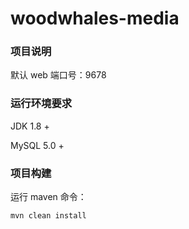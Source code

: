 # woodwhales-media

### 项目说明

默认 web 端口号：9678

### 运行环境要求

JDK 1.8 +

MySQL 5.0 +

### 项目构建

运行 maven 命令：

```shell
mvn clean install
```

